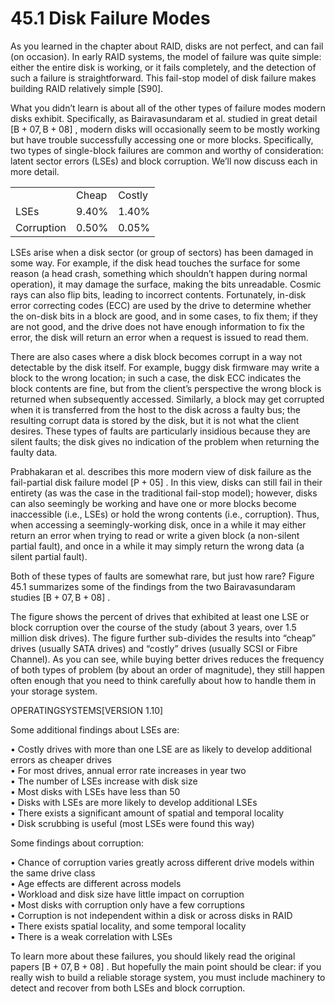 # 45.1 Disk Failure Modes  

As you learned in the chapter about RAID, disks are not perfect, and can fail (on occasion). In early RAID systems, the model of failure was quite simple: either the entire disk is working, or it fails completely, and the detection of such a failure is straightforward. This fail-stop model of disk failure makes building RAID relatively simple [S90].  

What you didn’t learn is about all of the other types of failure modes modern disks exhibit. Specifically, as Bairavasundaram et al. studied in great detail $[ \mathsf { B } + 0 7 , \mathsf { B } + 0 8 ]$ , modern disks will occasionally seem to be mostly working but have trouble successfully accessing one or more blocks. Specifically, two types of single-block failures are common and worthy of consideration: latent sector errors (LSEs) and block corruption. We’ll now discuss each in more detail.  

<html><body><table><tr><td></td><td>Cheap</td><td>Costly</td></tr><tr><td>LSEs</td><td>9.40%</td><td>1.40%</td></tr><tr><td>Corruption</td><td>0.50%</td><td>0.05%</td></tr></table></body></html>  

LSEs arise when a disk sector (or group of sectors) has been damaged in some way. For example, if the disk head touches the surface for some reason (a head crash, something which shouldn’t happen during normal operation), it may damage the surface, making the bits unreadable. Cosmic rays can also flip bits, leading to incorrect contents. Fortunately, in-disk error correcting codes (ECC) are used by the drive to determine whether the on-disk bits in a block are good, and in some cases, to fix them; if they are not good, and the drive does not have enough information to fix the error, the disk will return an error when a request is issued to read them.  

There are also cases where a disk block becomes corrupt in a way not detectable by the disk itself. For example, buggy disk firmware may write a block to the wrong location; in such a case, the disk ECC indicates the block contents are fine, but from the client’s perspective the wrong block is returned when subsequently accessed. Similarly, a block may get corrupted when it is transferred from the host to the disk across a faulty bus; the resulting corrupt data is stored by the disk, but it is not what the client desires. These types of faults are particularly insidious because they are silent faults; the disk gives no indication of the problem when returning the faulty data.  

Prabhakaran et al. describes this more modern view of disk failure as the fail-partial disk failure model $\left[ \mathrm { P } { + } 0 5 \right]$ . In this view, disks can still fail in their entirety (as was the case in the traditional fail-stop model); however, disks can also seemingly be working and have one or more blocks become inaccessible (i.e., LSEs) or hold the wrong contents (i.e., corruption). Thus, when accessing a seemingly-working disk, once in a while it may either return an error when trying to read or write a given block (a non-silent partial fault), and once in a while it may simply return the wrong data (a silent partial fault).  

Both of these types of faults are somewhat rare, but just how rare? Figure 45.1 summarizes some of the findings from the two Bairavasundaram studies $\left[ \mathrm { B } { + } 0 7 , \mathrm { B } { + } 0 8 \right]$ .  

The figure shows the percent of drives that exhibited at least one LSE or block corruption over the course of the study (about 3 years, over 1.5 million disk drives). The figure further sub-divides the results into “cheap” drives (usually SATA drives) and “costly” drives (usually SCSI or Fibre Channel). As you can see, while buying better drives reduces the frequency of both types of problem (by about an order of magnitude), they still happen often enough that you need to think carefully about how to handle them in your storage system.  

OPERATINGSYSTEMS[VERSION 1.10]  

Some additional findings about LSEs are:  

• Costly drives with more than one LSE are as likely to develop additional errors as cheaper drives   
• For most drives, annual error rate increases in year two   
• The number of LSEs increase with disk size   
• Most disks with LSEs have less than 50   
• Disks with LSEs are more likely to develop additional LSEs   
• There exists a significant amount of spatial and temporal locality   
• Disk scrubbing is useful (most LSEs were found this way)  

Some findings about corruption:  

• Chance of corruption varies greatly across different drive models within the same drive class   
• Age effects are different across models   
• Workload and disk size have little impact on corruption   
• Most disks with corruption only have a few corruptions   
• Corruption is not independent within a disk or across disks in RAID   
• There exists spatial locality, and some temporal locality   
• There is a weak correlation with LSEs  

To learn more about these failures, you should likely read the original papers $\left[ \mathsf { B } { + } 0 7 , \mathsf { B } { + } 0 8 \right]$ . But hopefully the main point should be clear: if you really wish to build a reliable storage system, you must include machinery to detect and recover from both LSEs and block corruption.  

